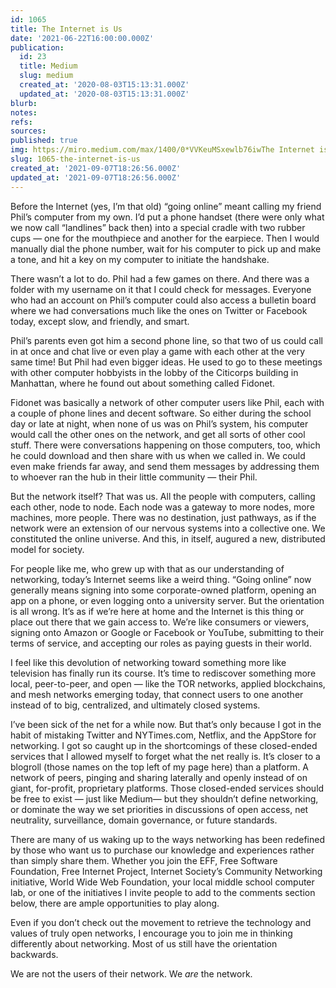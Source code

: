 ```yaml
---
id: 1065
title: The Internet is Us
date: '2021-06-22T16:00:00.000Z'
publication:
  id: 23
  title: Medium
  slug: medium
  created_at: '2020-08-03T15:13:31.000Z'
  updated_at: '2020-08-03T15:13:31.000Z'
blurb: 
notes: 
refs: 
sources: 
published: true
img: https://miro.medium.com/max/1400/0*VVKeuMSxewlb76iwThe Internet is Us
slug: 1065-the-internet-is-us
created_at: '2021-09-07T18:26:56.000Z'
updated_at: '2021-09-07T18:26:56.000Z'
---
```

Before the Internet (yes, I’m that old) “going online” meant calling my friend Phil’s computer from my own. I’d put a phone handset (there were only what we now call “landlines” back then) into a special cradle with two rubber cups — one for the mouthpiece and another for the earpiece. Then I would manually dial the phone number, wait for his computer to pick up and make a tone, and hit a key on my computer to initiate the handshake.

There wasn’t a lot to do. Phil had a few games on there. And there was a folder with my username on it that I could check for messages. Everyone who had an account on Phil’s computer could also access a bulletin board where we had conversations much like the ones on Twitter or Facebook today, except slow, and friendly, and smart.

Phil’s parents even got him a second phone line, so that two of us could call in at once and chat live or even play a game with each other at the very same time! But Phil had even bigger ideas. He used to go to these meetings with other computer hobbyists in the lobby of the Citicorps building in Manhattan, where he found out about something called Fidonet.

Fidonet was basically a network of other computer users like Phil, each with a couple of phone lines and decent software. So either during the school day or late at night, when none of us was on Phil’s system, his computer would call the other ones on the network, and get all sorts of other cool stuff. There were conversations happening on those computers, too, which he could download and then share with us when we called in. We could even make friends far away, and send them messages by addressing them to whoever ran the hub in their little community — their Phil.

But the network itself? That was us. All the people with computers, calling each other, node to node. Each node was a gateway to more nodes, more machines, more people. There was no destination, just pathways, as if the network were an extension of our nervous systems into a collective one. We constituted the online universe. And this, in itself, augured a new, distributed model for society.

For people like me, who grew up with that as our understanding of networking, today’s Internet seems like a weird thing. “Going online” now generally means signing into some corporate-owned platform, opening an app on a phone, or even logging onto a university server. But the orientation is all wrong. It’s as if we’re here at home and the Internet is this thing or place out there that we gain access to. We’re like consumers or viewers, signing onto Amazon or Google or Facebook or YouTube, submitting to their terms of service, and accepting our roles as paying guests in their world.

I feel like this devolution of networking toward something more like television has finally run its course. It’s time to rediscover something more local, peer-to-peer, and open — like the TOR networks, applied blockchains, and mesh networks emerging today, that connect users to one another instead of to big, centralized, and ultimately closed systems.

I’ve been sick of the net for a while now. But that’s only because I got in the habit of mistaking Twitter and NYTimes.com, Netflix, and the AppStore for networking. I got so caught up in the shortcomings of these closed-ended services that I allowed myself to forget what the net really is. It’s closer to a blogroll (those names on the top left of my page here) than a platform. A network of peers, pinging and sharing laterally and openly instead of on giant, for-profit, proprietary platforms. Those closed-ended services should be free to exist — just like Medium— but they shouldn’t define networking, or dominate the way we set priorities in discussions of open access, net neutrality, surveillance, domain governance, or future standards.

There are many of us waking up to the ways networking has been redefined by those who want us to purchase our knowledge and experiences rather than simply share them. Whether you join the EFF, Free Software Foundation, Free Internet Project, Internet Society’s Community Networking initiative, World Wide Web Foundation, your local middle school computer lab, or one of the initiatives I invite people to add to the comments section below, there are ample opportunities to play along.

Even if you don’t check out the movement to retrieve the technology and values of truly open networks, I encourage you to join me in thinking differently about networking. Most of us still have the orientation backwards.

We are not the users of their network. We *are* the network.
